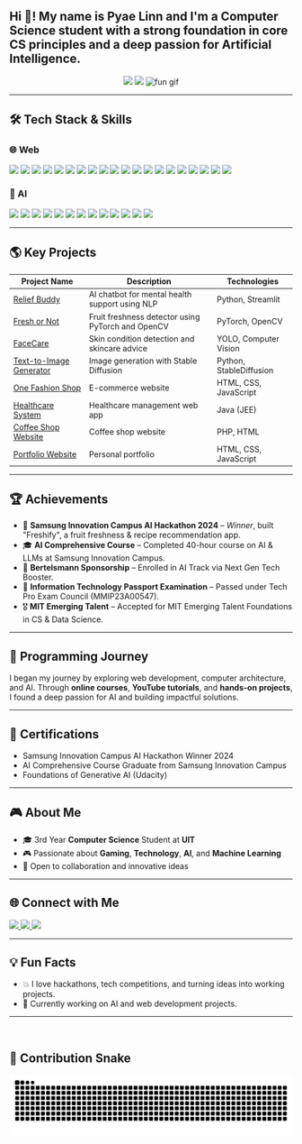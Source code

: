 <h2 align="left">Hi 👋! My name is Pyae Linn and I'm a Computer Science student with a strong foundation in core CS principles and a deep passion for Artificial Intelligence.</h2>

<div align="center">
  
  <img src="https://github-readme-stats.vercel.app/api?username=PyaeLinn01&hide_title=false&hide_rank=false&show_icons=true&include_all_commits=true&count_private=true&theme=dracula&locale=en&hide_border=false" height="150" />
  <img src="https://github-readme-stats.vercel.app/api/top-langs?username=PyaeLinn01&layout=compact&langs_count=6&theme=dracula&hide_border=false" height="150" />
  <img src="https://cdn.dribbble.com/userupload/29813910/file/original-ceb86c55ee58a519f6a7476ebceb7b64.gif" height="150" alt="fun gif" />
</div>

---

## 🛠️ Tech Stack & Skills

### 🌐 Web
<p>
  <img src="https://img.shields.io/badge/HTML-E34F26?logo=html5&logoColor=fff&style=for-the-badge" />
  <img src="https://img.shields.io/badge/CSS-1572B6?logo=css3&logoColor=fff&style=for-the-badge" />
  <img src="https://img.shields.io/badge/JavaScript-F7DF1E?logo=javascript&logoColor=000&style=for-the-badge" />
  <img src="https://img.shields.io/badge/Node.js-339933?logo=node.js&logoColor=fff&style=for-the-badge" />
  <img src="https://img.shields.io/badge/React-61DAFB?logo=react&logoColor=000&style=for-the-badge" />
  <img src="https://img.shields.io/badge/Flask-000000?logo=flask&logoColor=fff&style=for-the-badge" />
  <img src="https://img.shields.io/badge/FastAPI-009688?logo=fastapi&logoColor=fff&style=for-the-badge" />
  <img src="https://img.shields.io/badge/SQLite-003B57?logo=sqlite&logoColor=fff&style=for-the-badge" />
  <img src="https://img.shields.io/badge/PHP-777BB4?logo=php&logoColor=fff&style=for-the-badge" />
  <img src="https://img.shields.io/badge/MySQL-4479A1?logo=mysql&logoColor=fff&style=for-the-badge" />
  <img src="https://img.shields.io/badge/Laravel-FF2D20?logo=laravel&logoColor=fff&style=for-the-badge" />
  <img src="https://img.shields.io/badge/Java-ED8B00?logo=openjdk&logoColor=fff&style=for-the-badge" />
  <img src="https://img.shields.io/badge/C++-00599C?logo=c%2B%2B&logoColor=fff&style=for-the-badge" />
  <img src="https://img.shields.io/badge/Apache-D22128?logo=apache&logoColor=fff&style=for-the-badge" />
  <img src="https://img.shields.io/badge/Streamlit-FF4B4B?logo=streamlit&logoColor=fff&style=for-the-badge" />
  <img src="https://img.shields.io/badge/Heroku-430098?logo=heroku&logoColor=fff&style=for-the-badge" />
  <img src="https://img.shields.io/badge/Google%20Cloud-4285F4?logo=googlecloud&logoColor=fff&style=for-the-badge" />
  <img src="https://img.shields.io/badge/Docker-2496ED?logo=docker&logoColor=fff&style=for-the-badge" />
  <img src="https://img.shields.io/badge/Railway-0B0D0E?logo=railway&logoColor=fff&style=for-the-badge" />
  <img src="https://img.shields.io/badge/Git-F05032?logo=git&logoColor=fff&style=for-the-badge" />
</p>

### 🤖 AI
<p>
  <img src="https://img.shields.io/badge/Algorithms-3776AB?logo=python&logoColor=fff&style=for-the-badge" />
  <img src="https://img.shields.io/badge/Machine%20Learning-FF6F00?logo=tensorflow&logoColor=fff&style=for-the-badge" />
  <img src="https://img.shields.io/badge/Deep%20Learning-FF6F00?logo=tensorflow&logoColor=fff&style=for-the-badge" />
  <img src="https://img.shields.io/badge/NLP-4B8BBE?logo=python&logoColor=fff&style=for-the-badge" />
  <img src="https://img.shields.io/badge/LLMs-FFB300?logo=openai&logoColor=fff&style=for-the-badge" />
  <img src="https://img.shields.io/badge/Computer%20Vision-5C2D91?logo=opencv&logoColor=fff&style=for-the-badge" />
  <img src="https://img.shields.io/badge/MLflow-019733?logo=mlflow&logoColor=fff&style=for-the-badge" />
  <img src="https://img.shields.io/badge/Data%20Version%20Control-945DD6?logo=dvc&logoColor=fff&style=for-the-badge" />
  <img src="https://img.shields.io/badge/Model%20Context%20Protocol-FF6F00?logo=tensorflow&logoColor=fff&style=for-the-badge" />
  <img src="https://img.shields.io/badge/Agentic%20AI-FF6F00?logo=tensorflow&logoColor=fff&style=for-the-badge" />
  <img src="https://img.shields.io/badge/TensorFlow-FF6F00?logo=tensorflow&logoColor=fff&style=for-the-badge" />
  <img src="https://img.shields.io/badge/PyTorch-EE4C2C?logo=pytorch&logoColor=fff&style=for-the-badge" />
  <img src="https://img.shields.io/badge/OpenCV-5C2D91?logo=opencv&logoColor=fff&style=for-the-badge" />
</p>

---

## 🌎 Key Projects

| Project Name | Description | Technologies |
| ------------ | ----------- | ------------ |
| [Relief Buddy](https://reliefbuddy.streamlit.app/) | AI chatbot for mental health support using NLP | Python, Streamlit |
| [Fresh or Not](https://fresh-or-not.streamlit.app/) | Fruit freshness detector using PyTorch and OpenCV | PyTorch, OpenCV |
| [FaceCare](http://facecare.streamlit.app/) | Skin condition detection and skincare advice | YOLO, Computer Vision |
| [Text-to-Image Generator](https://github.com/PyaeLinn01/Text-to-Image-Generator) | Image generation with Stable Diffusion | Python, StableDiffusion |
| [One Fashion Shop](https://pyaelinn01.github.io/One-Fashion-Shop-Website-Design/) | E-commerce website | HTML, CSS, JavaScript |
| [Healthcare System](https://github.com/PyaeLinn01/HealthCare-System-JEE) | Healthcare management web app | Java (JEE) |
| [Coffee Shop Website](https://github.com/PyaeLinn01/Coffee_Shop_Website) | Coffee shop website | PHP, HTML |
| [Portfolio Website](https://pyaelinn01.github.io/Portfolio/) | Personal portfolio | HTML, CSS, JavaScript |

---

## 🏆 Achievements

- 🥇 **Samsung Innovation Campus AI Hackathon 2024** – *Winner*, built "Freshify", a fruit freshness & recipe recommendation app.
- 🎓 **AI Comprehensive Course** – Completed 40-hour course on AI & LLMs at Samsung Innovation Campus.
- 🌟 **Bertelsmann Sponsorship** – Enrolled in AI Track via Next Gen Tech Booster.
- 🏅 **Information Technology Passport Examination** – Passed under Tech Pro Exam Council (MMIP23A00547).
- 🎖 **MIT Emerging Talent** – Accepted for MIT Emerging Talent Foundations in CS & Data Science.

---

## 🧭 Programming Journey

I began my journey by exploring web development, computer architecture, and AI. Through **online courses**, **YouTube tutorials**, and **hands-on projects**, I found a deep passion for AI and building impactful solutions.

---

## 🚀 Certifications

- Samsung Innovation Campus AI Hackathon Winner 2024  
- AI Comprehensive Course Graduate from Samsung Innovation Campus  
- Foundations of Generative AI (Udacity)

---

## 🎮 About Me

- 🎓 3rd Year **Computer Science** Student at **UIT**  
- 🎮 Passionate about **Gaming**, **Technology**, **AI**, and **Machine Learning**  
- 🤝 Open to collaboration and innovative ideas  

---

## 🌐 Connect with Me

<div align="left">
  <a href="https://www.linkedin.com/in/pyae-linn-2419a62a4/" target="_blank">
    <img src="https://img.shields.io/static/v1?message=LinkedIn&logo=linkedin&label=&color=0077B5&logoColor=white&style=for-the-badge" height="35" />
  </a>
  <a href="mailto:your-email@gmail.com">
    <img src="https://img.shields.io/static/v1?message=Gmail&logo=gmail&label=&color=D14836&logoColor=white&style=for-the-badge" height="35" />
  </a>
  <a href="https://pyaelinn01.github.io/Portfolio/" target="_blank">
    <img src="https://img.shields.io/static/v1?message=Portfolio&logo=google-chrome&label=&color=4285F4&logoColor=white&style=for-the-badge" height="35" />
  </a>
</div>

---

## 💡 Fun Facts

- 💥 I love hackathons, tech competitions, and turning ideas into working projects.  
- 🧠 Currently working on AI and web development projects.

---

<br clear="both" />


## 🐍 Contribution Snake

<img src="https://raw.githubusercontent.com/PyaeLinn01/PyaeLinn01/output/snake.svg" alt="Snake animation" />


###
